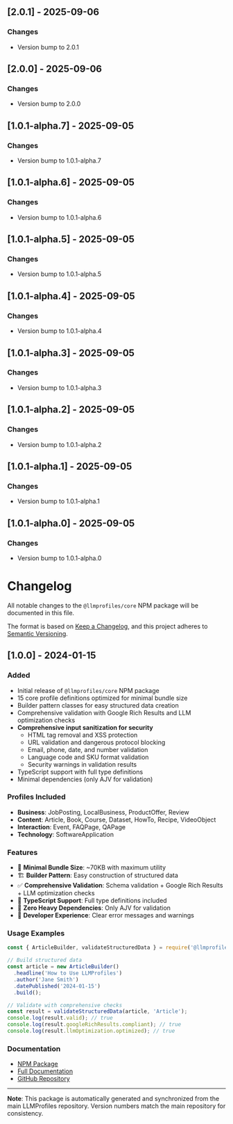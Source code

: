 ## [2.0.1] - 2025-09-06

### Changes
- Version bump to 2.0.1

## [2.0.0] - 2025-09-06

### Changes
- Version bump to 2.0.0

## [1.0.1-alpha.7] - 2025-09-05

### Changes
- Version bump to 1.0.1-alpha.7

## [1.0.1-alpha.6] - 2025-09-05

### Changes
- Version bump to 1.0.1-alpha.6

## [1.0.1-alpha.5] - 2025-09-05

### Changes
- Version bump to 1.0.1-alpha.5

## [1.0.1-alpha.4] - 2025-09-05

### Changes
- Version bump to 1.0.1-alpha.4

## [1.0.1-alpha.3] - 2025-09-05

### Changes
- Version bump to 1.0.1-alpha.3

## [1.0.1-alpha.2] - 2025-09-05

### Changes
- Version bump to 1.0.1-alpha.2

## [1.0.1-alpha.1] - 2025-09-05

### Changes
- Version bump to 1.0.1-alpha.1

## [1.0.1-alpha.0] - 2025-09-05

### Changes
- Version bump to 1.0.1-alpha.0

# Changelog

All notable changes to the `@llmprofiles/core` NPM package will be documented in this file.

The format is based on [Keep a Changelog](https://keepachangelog.com/en/1.0.0/),
and this project adheres to [Semantic Versioning](https://semver.org/spec/v2.0.0.html).

## [1.0.0] - 2024-01-15

### Added
- Initial release of `@llmprofiles/core` NPM package
- 15 core profile definitions optimized for minimal bundle size
- Builder pattern classes for easy structured data creation
- Comprehensive validation with Google Rich Results and LLM optimization checks
- **Comprehensive input sanitization for security**
  - HTML tag removal and XSS protection
  - URL validation and dangerous protocol blocking
  - Email, phone, date, and number validation
  - Language code and SKU format validation
  - Security warnings in validation results
- TypeScript support with full type definitions
- Minimal dependencies (only AJV for validation)

### Profiles Included
- **Business**: JobPosting, LocalBusiness, ProductOffer, Review
- **Content**: Article, Book, Course, Dataset, HowTo, Recipe, VideoObject
- **Interaction**: Event, FAQPage, QAPage
- **Technology**: SoftwareApplication

### Features
- 🎯 **Minimal Bundle Size**: ~70KB with maximum utility
- 🏗️ **Builder Pattern**: Easy construction of structured data
- ✅ **Comprehensive Validation**: Schema validation + Google Rich Results + LLM optimization checks
- 📱 **TypeScript Support**: Full type definitions included
- 🚀 **Zero Heavy Dependencies**: Only AJV for validation
- 🎨 **Developer Experience**: Clear error messages and warnings

### Usage Examples
```javascript
const { ArticleBuilder, validateStructuredData } = require('@llmprofiles/core');

// Build structured data
const article = new ArticleBuilder()
  .headline('How to Use LLMProfiles')
  .author('Jane Smith')
  .datePublished('2024-01-15')
  .build();

// Validate with comprehensive checks
const result = validateStructuredData(article, 'Article');
console.log(result.valid); // true
console.log(result.googleRichResults.compliant); // true
console.log(result.llmOptimization.optimized); // true
```

### Documentation
- [NPM Package](https://www.npmjs.com/package/@llmprofiles/core)
- [Full Documentation](https://llmprofiles.org)
- [GitHub Repository](https://github.com/HaMi-IQ/llmprofiles)

---

**Note**: This package is automatically generated and synchronized from the main LLMProfiles repository. Version numbers match the main repository for consistency.

